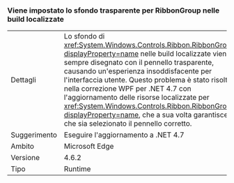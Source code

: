 ### <a name="ribbongroup-background-is-set-to-transparent-in-localized-builds"></a>Viene impostato lo sfondo trasparente per RibbonGroup nelle build localizzate

|   |   |
|---|---|
|Dettagli|Lo sfondo di <xref:System.Windows.Controls.Ribbon.RibbonGroup?displayProperty=name> nelle build localizzate viene sempre disegnato con il pennello trasparente, causando un'esperienza insoddisfacente per l'interfaccia utente. Questo problema è stato risolto nella correzione WPF per .NET 4.7 con l'aggiornamento delle risorse localizzate per <xref:System.Windows.Controls.Ribbon.RibbonGroup?displayProperty=name>, che a sua volta garantisce che sia selezionato il pennello corretto.|
|Suggerimento|Eseguire l'aggiornamento a .NET 4.7|
|Ambito|Microsoft Edge|
|Versione|4.6.2|
|Tipo|Runtime|

